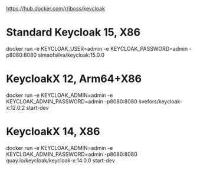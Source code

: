 https://hub.docker.com/r/jboss/keycloak

# Standard Keycloak 15, X86
docker run -e KEYCLOAK_USER=admin -e KEYCLOAK_PASSWORD=admin -p8080:8080 simaofsilva/keycloak:15.0.0
                
# KeycloakX 12, Arm64+X86
docker run -e KEYCLOAK_ADMIN=admin -e KEYCLOAK_ADMIN_PASSWORD=admin -p8080:8080 svefors/keycloak-x:12.0.2 start-dev

# KeycloakX 14, X86
docker run -e KEYCLOAK_ADMIN=admin -e KEYCLOAK_ADMIN_PASSWORD=admin -p8080:8080 quay.io/keycloak/keycloak-x:14.0.0 start-dev